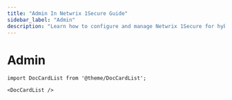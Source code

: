 ```yaml
---
title: "Admin In Netwrix 1Secure Guide"
sidebar_label: "Admin"
description: "Learn how to configure and manage Netwrix 1Secure for hybrid security. This guide covers setup, monitoring, and analytics to help secure cloud and on prem data"
---
```


# Admin

```mdx-code-block
import DocCardList from '@theme/DocCardList';

<DocCardList />
```
